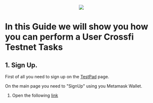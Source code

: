 <p align="center">
 <img src="https://i.postimg.cc/4xV0YcVk/398312834-1264357517679972-6145588202110043290-n.png"/></a>
</p>

# In this Guide we will show you how you can perform a User Crossfi Testnet Tasks

## 1. Sign Up.

First of all you need to sign up on the [TestPad](https://testpad.xfi.foundation/) page.

On the main page you need to "SignUp" using you Metamask Wallet.

1. Open the following [link](https://testpad.xfi.foundation/)
